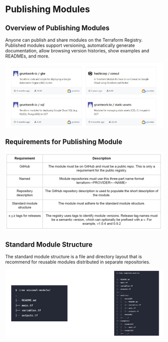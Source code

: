 # Publishing Modules


## Overview of Publishing Modules

Anyone can publish and share modules on the Terraform Registry.
Published modules support versioning, automatically generate documentation, allow
browsing version histories, show examples and READMEs, and more.

![MY Image](images/image1.png)

## Requirements for Publishing Module

![MY Image](images/image2.png)

## Standard Module Structure

The standard module structure is a file and directory layout that is recommend for
reusable modules distributed in separate repositories.

![MY Image](images/image3.png)
